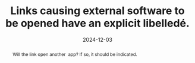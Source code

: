 ---
title: Links causing external software to be opened have an explicit libelledé.
abstract: Will the link open another&nbsp; app? If so, it should be indicated.
categories:
  - Links
agrege: O4139-E046
opquast: 4 139
indiceebook: "46"
description: Rule 046
before: "045"
weight: "046"
after: "047"
actif: "1"
layout: rules
date: 2024-12-03
tags:
  - Usability
  - Accessibility
  - utilisabilité
objectif:
  - Allow to pre-open another app on click
Meo:
  - "Write explicit link to manage. Par exemple pour un lien mailto&nbsp;: “Envoyer un mail” plutôt que “Contactez-nous”."
Controle:
  - Controls In each page containing hyperlinks, make sure links opening another application are written explicitly.
epubcheck: null
ace: null
humancheck: true
ReadiumGoToolkit: null
Source:
  - Opquast
Referentiel:
  - ""
steps:
  - Design
  - Editorial
---